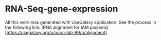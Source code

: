 # RNA-Seq-gene-expression

All this work was generated with UseGalaxy application. See the process in the following link:
(RNA alignment for IAM pacients)[https://usegalaxy.org/u/marc-lab-99/h/alignment] 
